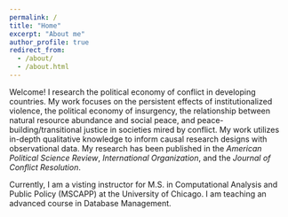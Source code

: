 ```yaml
---
permalink: /
title: "Home"
excerpt: "About me"
author_profile: true
redirect_from: 
  - /about/
  - /about.html
---
```


Welcome! I research the political economy of conflict in developing countries. My work focuses on the persistent effects of institutionalized violence, the political economy of insurgency, the relationship between natural resource abundance and social peace, and peace-building/transitional justice in societies mired by conflict. My work utilizes in-depth qualitative knowledge to inform causal research designs with observational data. My research has been published in the _American Political Science Review_, _International Organization_, and the _Journal of Conflict Resolution_. 

Currently, I am a visting instructor for M.S. in Computational Analysis and Public Policy (MSCAPP) at the University of Chicago. I am teaching an advanced course in Database Management. 


